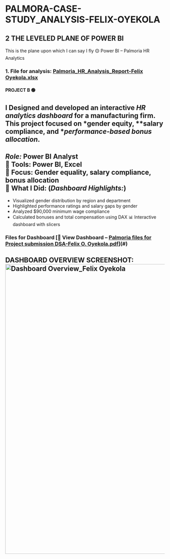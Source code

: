 # PALMORA-CASE-STUDY_ANALYSIS-FELIX-OYEKOLA
## 2 THE LEVELED PLANE OF POWER BI
This is the plane upon which I can say I fly
🟡 Power BI – Palmoria HR Analytics 
### 1. File for analysis: [Palmoria_HR_Analysis_Report-Felix Oyekola.xlsx](https://github.com/user-attachments/files/20970631/Palmoria_HR_Analysis_Report-Felix.Oyekola.xlsx)
#### PROJECT B 🟢  
I Designed and developed an interactive *HR analytics dashboard* for a manufacturing firm. This project focused on *gender equity, **salary compliance, and **performance-based bonus allocation*.
---
*Role:* Power BI Analyst  
📌 **Tools**: Power BI, Excel  
📌 **Focus**: Gender equality, salary compliance, bonus allocation  
📌 **What I Did**: (*Dashboard Highlights:*)
---
- Visualized gender distribution by region and department
- Highlighted performance ratings and salary gaps by gender
- Analyzed $90,000 minimum wage compliance
- Calculated bonuses and total compensation using DAX
📊 Interactive dashboard with slicers
### Files for Dashboard [📁 View Dashboard – [Palmoria files for Project submission DSA-Felix O. Oyekola.pdf](https://github.com/user-attachments/files/20970589/Palmoria.files.for.Project.submission.DSA-Felix.O.Oyekola.pdf)](#)
DASHBOARD OVERVIEW SCREENSHOT:
<img width="915" alt="Dashboard Overview_Felix Oyekola" src="https://github.com/user-attachments/assets/40b2cc76-a272-49df-90a4-2859cadf7732" />
---
